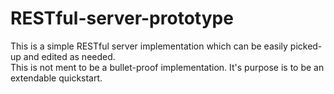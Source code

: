 # RESTful-server-prototype
This is a simple RESTful server implementation which can be easily picked-up and edited as needed.\
This is not ment to be a bullet-proof implementation. It's purpose is to be an extendable quickstart.